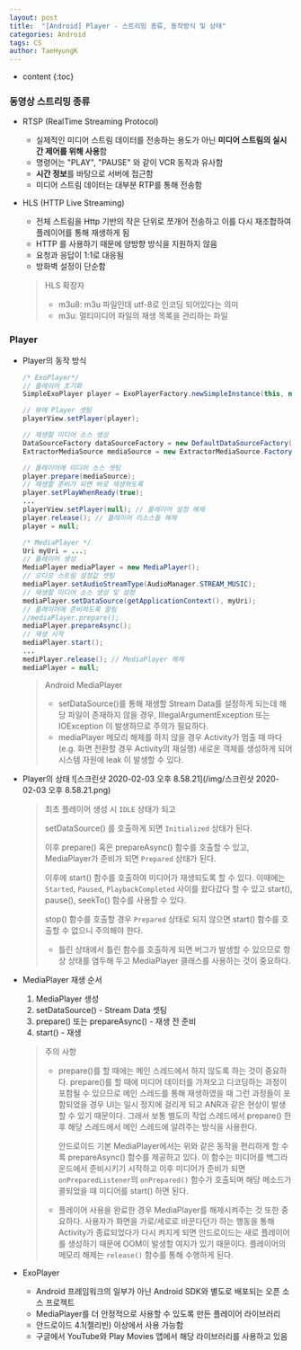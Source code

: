 ```yaml
---
layout: post
title:  "[Android] Player - 스트리밍 종류, 동작방식 및 상태"
categories: Android
tags: CS
author: TaeHyungK
---
```


* content
{:toc}

### 동영상 스트리밍 종류

 - RTSP (RealTime Streaming Protocol)
   - 실제적인 미디어 스트림 데이터를 전송하는 용도가 아닌 **미디어 스트림의 실시간 제어를 위해 사용**함
   - 명령어는 "PLAY", "PAUSE" 와 같이 VCR 동작과 유사함
   - **시간 정보**를 바탕으로 서버에 접근함
   - 미디어 스트림 데이터는 대부분 RTP를 통해 전송함
  
 - HLS (HTTP Live Streaming)
   - 전체 스트림을 Http 기반의 작은 단위로 쪼개어 전송하고 이를 다시 재조합하여 플레이어를 통해 재생하게 됨
   - HTTP 를 사용하기 때문에 양방향 방식을 지원하지 않음
   - 요청과 응답이 1:1로 대응됨
   - 방화벽 설정이 단순함
   > HLS 확장자
   >   - m3u8: m3u 파일인데 utf-8로 인코딩 되어있다는 의미
   >   - m3u: 멀티미디어 파일의 재생 목록을 관리하는 파일








### Player

 - Player의 동작 방식
   ```java
   /* ExoPlayer*/
   // 플레이어 초기화
   SimpleExoPlayer player = ExoPlayerFactory.newSimpleInstance(this, new DefaultTrackSelector());
   
   // 뷰에 Player 셋팅
   playerView.setPlayer(player);
   
   // 재생할 미디어 소스 생성
   DataSourceFactory dataSourceFactory = new DefaultDataSourceFactory(this, Util.getUserAgent(this, getString(R.string.app_name)));
   ExtractorMediaSource mediaSource = new ExtractorMediaSource.Factory(datasourceFactory).createMediaSource(dataUri);
   
   // 플레이어에 미디어 소스 셋팅
   player.prepare(mediaSource);
   // 재생할 준비가 되면 바로 재생하도록
   player.setPlayWhenReady(true);
   ...
   playerView.setPlayer(null); // 플레이어 설정 해제
   player.release(); // 플레이어 리소스들 해제
   player = null;
   
   /* MediaPlayer */
   Uri myUri = ...;
   // 플레이어 생성
   MediaPlayer mediaPlayer = new MediaPlayer();
   // 오디오 스트림 설정값 셋팅
   mediaPlayer.setAudioStreamType(AudioManager.STREAM_MUSIC);
   // 재생할 미디어 소스 생성 및 설정
   mediaPlayer.setDataSource(getApplicationContext(), myUri);
   // 플레이어에 준비하도록 알림
   //mediaPlayer.prepare();
   mediaPlayer.prepareAsync();
   // 재생 시작
   mediaPlayer.start();
   ...
   mediPlayer.release(); // MediaPlayer 해제
   mediaPlayer = null;
   ```
    > Android MediaPlayer
    >   - setDataSource()를 통해 재생할 Stream Data를 설정하게 되는데 해당 파일이 존재하지 않을 경우, IllegalArgumentException 또는 IOException 이 발생하므로 주의가 필요하다.
    >   - mediaPlayer 메모리 해제를 하지 않을 경우 Activity가 멈출 때 마다(e.g. 화면 전환할 경우 Activity의 재실행) 새로운 객체를 생성하게 되어 시스템 자원에 leak 이 발생할 수 있다.

 - Player의 상태
   ![스크린샷 2020-02-03 오후 8.58.21](/img/스크린샷 2020-02-03 오후 8.58.21.png)
   > 최초 플레이어 생성 시 `IDLE` 상태가 되고
   >
   > setDataSource() 를 호출하게 되면 `Initialized` 상태가 된다.
   >
   > 이후 prepare() 혹은 prepareAsync() 함수를 호출할 수 있고, MediaPlayer가 준비가 되면 `Prepared` 상태가 된다.
   >
   > 이후에 start() 함수를 호출하여 미디어가 재생되도록 할 수 있다. 이때에는 `Started`, `Paused`, `PlaybackCompleted` 사이를 왔다갔다 할 수 있고 start(), pause(), seekTo() 함수를 사용할 수 있다.
   >
   > stop() 함수를 호출할 경우 `Prepared` 상태로 되지 않으면 start() 함수를 호출할 수 없으니 주의해야 한다.
   >   - 틀린 상태에서 틀린 함수를 호출하게 되면 버그가 발생할 수 있으므로 항상 상태를 염두해 두고 MediaPlayer 클래스를 사용하는 것이 중요하다.

 - MediaPlayer 재생 순서
   1. MediaPlayer 생성
   2. setDataSource() - Stream Data 셋팅
   3. prepare() 또는 prepareAsync() - 재생 전 준비
   4. start() - 재생
   
   > 주의 사항
   >   - prepare()를 할 때에는 메인 스레드에서 하지 않도록 하는 것이 중요하다. prepare()를 할 때에 미디어 데이터를 가져오고 디코딩하는 과정이 포함될 수 있으므로 메인 스레드를 통해 재생하였을 때 그런 과정들이 포함되었을 경우 UI는 일시 정지에 걸리게 되고 ANR과 같은 현상이 발생할 수 있기 때문이다. 그래서 보통 별도의 작업 스레드에서 prepare() 한 후 해당 스레드에서 메인 스레드에 알려주는 방식을 사용한다.
   > 
   >     안드로이드 기본 MediaPlayer에서는 위와 같은 동작을 편리하게 할 수록 prepareAsync() 함수를 제공하고 있다. 이 함수는 미디어를 백그라운드에서 준비시키기 시작하고 이후 미디어가 준비가 되면 `onPreparedListener`의 `onPrepared()` 함수가 호출되며 해당 메소드가 콜되었을 때 미디어를 start() 하면 된다.
   >   - 플레이어 사용을 완료한 경우 MediaPlayer를 해제시켜주는 것 또한 중요하다. 사용자가 화면을 가로/세로로 바꾼다던가 하는 행동을 통해 Activity가 종료되었다가 다시 켜지게 되면 안드로이드는 새로 플레이어를 생성하기 때문에 OOM이 발생할 여지가 있기 때문이다. 플레이어의 메모리 해제는 `release()` 함수를 통해 수행하게 된다.


 - ExoPlayer
   - Android 프레임워크의 일부가 아닌 Android SDK와 별도로 배포되는 오픈 소스 프로젝트
   - MediaPlayer를 더 안정적으로 사용할 수 있도록 만든 플레이어 라이브러리
   - 안드로이드 4.1(젤리빈) 이상에서 사용 가능함
   - 구글에서 YouTube와 Play Movies 앱에서 해당 라이브러리를 사용하고 있음